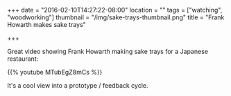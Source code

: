 +++
date = "2016-02-10T14:27:22-08:00"
location = ""
tags = ["watching", "woodworking"]
thumbnail = "/img/sake-trays-thumbnail.png"
title = "Frank Howarth makes sake trays"

+++

Great video showing Frank Howarth making sake trays
for a Japanese restaurant:

{{% youtube MTubEgZ8mCs %}}

It's a cool view into a prototype / feedback cycle.
